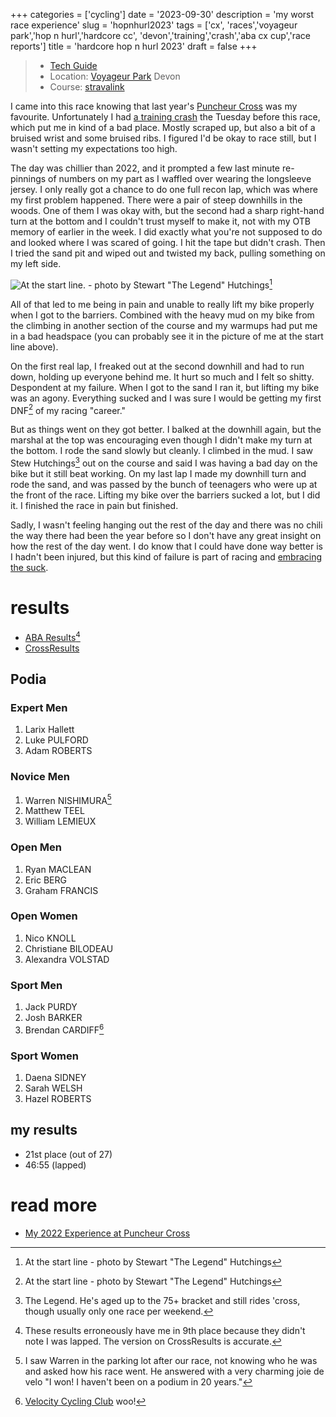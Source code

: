 +++
categories = ['cycling']
date = '2023-09-30'
description = 'my worst race experience'
slug = 'hopnhurl2023'
tags = ['cx', 'races','voyageur park','hop n hurl','hardcore cc', 'devon','training','crash','aba cx cup','race reports']
title = 'hardcore hop n hurl 2023'
draft = false
+++

> * [Tech Guide](https://www.albertabicycle.ab.ca/uploads/files/Hop%20%26%20Hurl%202023.pdf) 
> * Location: [Voyageur Park](../voyageurpark/) Devon
> * Course: [stravalink](https://www.strava.com/segments/35564994)

I came into this race knowing that last year's [Puncheur Cross](../puncheurcross2022/) was my favourite. Unfortunately I had [a training crash](../231017-scars/) the Tuesday before this race, which put me in kind of a bad place. Mostly scraped up, but also a bit of a bruised wrist and some bruised ribs. I figured I'd be okay to race still, but I wasn't setting my expectations too high.

The day was chillier than 2022, and it prompted a few last minute re-pinnings of numbers on my part as I waffled over wearing the longsleeve jersey. I only really got a chance to do one full recon lap, which was where my first problem happened. There were a pair of steep downhills in the woods. One of them I was okay with, but the second had a sharp right-hand turn at the bottom and I couldn't trust myself to make it, not with my OTB memory of earlier in the week. I did exactly what you're not supposed to do and looked where I was scared of going. I hit the tape but didn't crash. Then I tried the sand pit and wiped out and twisted my back, pulling something on my left side. 

![At the start line. - photo by Stewart "The Legend" Hutchings](/hopnhurl23-startline.jpg "Start Line")[^1]

[^1]: At the start line - photo by Stewart "The Legend" Hutchings

All of that led to me being in pain and unable to really lift my bike properly when I got to the barriers. Combined with the heavy mud on my bike from the climbing in another section of the course and my warmups had put me in a bad headspace (you can probably see it in the picture of me at the start line above).

On the first real lap, I freaked out at the second downhill and had to run down, holding up everyone behind me. It hurt so much and I felt so shitty. Despondent at my failure. When I got to the sand I ran it, but lifting my bike was an agony. Everything sucked and I was sure I would be getting my first DNF[^1] of my racing "career."

But as things went on they got better. I balked at the downhill again, but the marshal at the top was encouraging even though I didn't make my turn at the bottom. I rode the sand slowly but cleanly. I climbed in the mud. I saw Stew Hutchings[^2] out on the course and said I was having a bad day on the bike but it still beat working. On my last lap I made my downhill turn and rode the sand, and was passed by the bunch of teenagers who were up at the front of the race. Lifting my bike over the barriers sucked a lot, but I did it. I finished the race in pain but finished.

Sadly, I wasn't feeling hanging out the rest of the day and there was no chili the way there had been the year before so I don't have any great insight on how the rest of the day went. I do know that I could have done way better is I hadn't been injured, but this kind of failure is part of racing and [embracing the suck](../230919-embrace-the-suck/).

[^1]: DNF = "Did Not Finish"
[^2]: The Legend. He's aged up to the 75+ bracket and still rides 'cross, though usually only one race per weekend.

# results

* [ABA Results](https://www.albertabicycle.ab.ca/uploads/files/2023%20Cross%20Results/Hop%20%2B%20Hurl%202023%20Final.pdf)[^3]
* [CrossResults](https://www.crossresults.com/race/11762)

[^3]: These results erroneously have me in 9th place because they didn't note I was lapped. The version on CrossResults is accurate.

## Podia

### Expert Men

1. Larix Hallett
2. Luke PULFORD
3. Adam ROBERTS

### Novice Men

1. Warren NISHIMURA[^4]
2. Matthew TEEL
3. William LEMIEUX

[^4]: I saw Warren in the parking lot after our race, not knowing who he was and asked how his race went. He answered with a very charming joie de velo "I won! I haven't been on a podium in 20 years."

### Open Men

1. Ryan MACLEAN
2. Eric BERG
3. Graham FRANCIS

### Open Women

1. Nico KNOLL
2. Christiane BILODEAU
3. Alexandra VOLSTAD

### Sport Men

1. Jack PURDY
2. Josh BARKER
3. Brendan CARDIFF[^5] 

[^5]: [Velocity Cycling Club](../vcc/) woo!

### Sport Women

1. Daena SIDNEY
2. Sarah WELSH
3. Hazel ROBERTS

## my results

* 21st place (out of 27)
* 46:55 (lapped)

# read more

* [My 2022 Experience at Puncheur Cross](../puncheurcross2022/)
